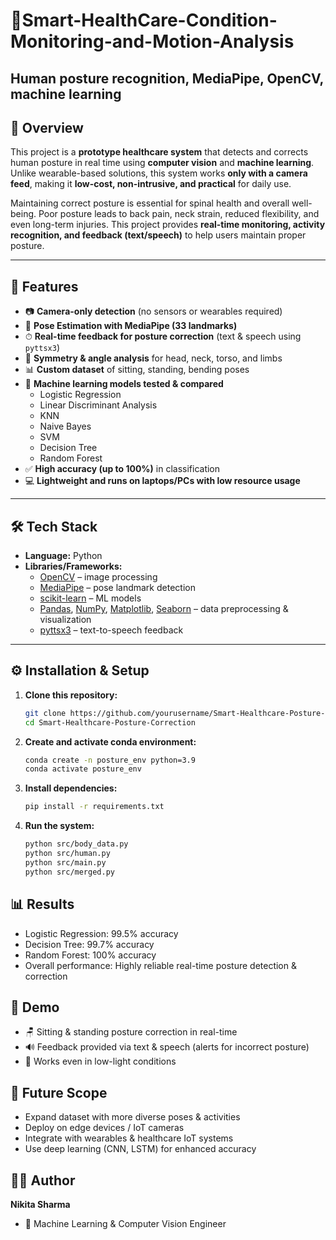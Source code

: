 # 📌Smart-HealthCare-Condition-Monitoring-and-Motion-Analysis
## Human posture recognition, MediaPipe, OpenCV, machine learning 

## 🧾 Overview  
This project is a **prototype healthcare system** that detects and corrects human posture in real time using **computer vision** and **machine learning**. Unlike wearable-based solutions, this system works **only with a camera feed**, making it **low-cost, non-intrusive, and practical** for daily use.  

Maintaining correct posture is essential for spinal health and overall well-being. Poor posture leads to back pain, neck strain, reduced flexibility, and even long-term injuries. This project provides **real-time monitoring, activity recognition, and feedback (text/speech)** to help users maintain proper posture.  

---

## 🚀 Features  
- 📷 **Camera-only detection** (no sensors or wearables required)  
- 🧍 **Pose Estimation with MediaPipe (33 landmarks)**  
- ⏱ **Real-time feedback for posture correction** (text & speech using `pyttsx3`)  
- 📐 **Symmetry & angle analysis** for head, neck, torso, and limbs  
- 📊 **Custom dataset** of sitting, standing, bending poses  
- 🤖 **Machine learning models tested & compared**  
  - Logistic Regression  
  - Linear Discriminant Analysis  
  - KNN  
  - Naive Bayes  
  - SVM  
  - Decision Tree  
  - Random Forest  
- ✅ **High accuracy (up to 100%)** in classification  
- 💻 **Lightweight and runs on laptops/PCs with low resource usage**  

---

## 🛠️ Tech Stack  
- **Language:** Python  
- **Libraries/Frameworks:**  
  - [OpenCV](https://opencv.org/) – image processing  
  - [MediaPipe](https://developers.google.com/mediapipe) – pose landmark detection  
  - [scikit-learn](https://scikit-learn.org/) – ML models  
  - [Pandas](https://pandas.pydata.org/), [NumPy](https://numpy.org/), [Matplotlib](https://matplotlib.org/), [Seaborn](https://seaborn.pydata.org/) – data preprocessing & visualization  
  - [pyttsx3](https://pypi.org/project/pyttsx3/) – text-to-speech feedback  

---

## ⚙️ Installation & Setup  

1. **Clone this repository:**  
   ```bash
   git clone https://github.com/yourusername/Smart-Healthcare-Posture-Correction.git
   cd Smart-Healthcare-Posture-Correction

2. **Create and activate conda environment:**
   ```bash
   conda create -n posture_env python=3.9
   conda activate posture_env

3. **Install dependencies:**
   ```bash
   pip install -r requirements.txt

4. **Run the system:**
   ```bash
   python src/body_data.py
   python src/human.py
   python src/main.py
   python src/merged.py
   
## 📊 Results

- Logistic Regression: 99.5% accuracy
- Decision Tree: 99.7% accuracy
- Random Forest: 100% accuracy
- Overall performance: Highly reliable real-time posture detection & correction


## 📸 Demo
- 🪑 Sitting & standing posture correction in real-time
- 🔊 Feedback provided via text & speech (alerts for incorrect posture)
- 🌙 Works even in low-light conditions

## 🔮 Future Scope
- Expand dataset with more diverse poses & activities
- Deploy on edge devices / IoT cameras
- Integrate with wearables & healthcare IoT systems
- Use deep learning (CNN, LSTM) for enhanced accuracy

## 👨‍💻 Author
**Nikita Sharma**
- 📍 Machine Learning & Computer Vision Engineer

